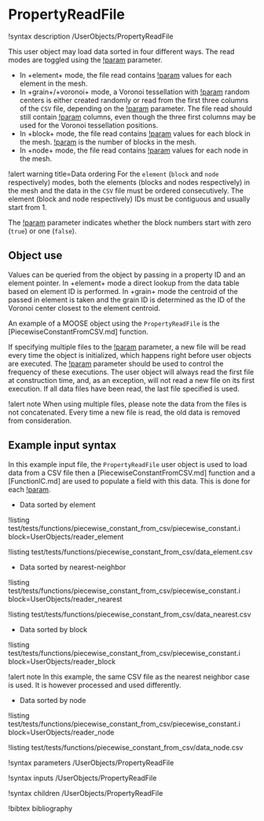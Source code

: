 # PropertyReadFile

!syntax description /UserObjects/PropertyReadFile

This user object may load data sorted in four different ways. The read modes are toggled using the
[!param](/UserObjects/PropertyReadFile/read_type) parameter.

- In +element+ mode, the file read contains [!param](/UserObjects/PropertyReadFile/nprop) values for each element in the mesh.
- In +grain+/+voronoi+ mode, a Voronoi tessellation with [!param](/UserObjects/PropertyReadFile/nvoronoi) random centers is either created randomly or read from the first three columns of the `CSV` file, depending on the [!param](/UserObjects/PropertyReadFile/use_random_voronoi) parameter. The file read should still contain [!param](/UserObjects/PropertyReadFile/nprop) columns, even though the three first columns may be used for the Voronoi tessellation positions.
- In +block+ mode, the file read contains [!param](/UserObjects/PropertyReadFile/nprop) values for each block in the mesh. [!param](/UserObjects/PropertyReadFile/nblock) is the number of blocks in the mesh.
- In +node+ mode, the file read contains [!param](/UserObjects/PropertyReadFile/nprop) values for each node in the mesh.

!alert warning title=Data ordering
For the `element` (`block` and `node` respectively) modes, both the elements
(blocks and nodes respectively) in the mesh and the data in the `CSV` file must be ordered consecutively.
The element (block and node respectively) IDs must be contiguous and usually start from 1.

The [!param](/UserObjects/ElementPropertyReadFile/use_zero_based_block_indexing)
parameter indicates whether the block numbers start with zero (`true`)
or one (`false`).

## Object use

Values can be queried from the object by passing in a property ID and an element
pointer. In +element+ mode a direct lookup from the data table based on
element ID is performed. In +grain+ mode the centroid of the passed in element
is taken and the grain ID is determined as the ID of the Voronoi center closest
to the element centroid.

An example of a MOOSE object using the `PropertyReadFile` is the [PiecewiseConstantFromCSV.md] function.

If specifying multiple files to the [!param](/UserObjects/PropertyReadFile/prop_file_name)
parameter, a new file will be read every time the object is initialized, which happens right before
user objects are executed. The [!param](/UserObjects/PropertyReadFile/execute_on) parameter should be used to control the frequency of these executions. The user object will always read the first file at construction time, and, as an exception, will not read a new file on its first execution.
If all data files have been read, the last file specified is used.

!alert note
When using multiple files, please note the data from the files is not concatenated. Every time a new file is read, the old data is removed from consideration.

## Example input syntax

In this example input file, the `PropertyReadFile` user object is used to load data from a CSV file
then a [PiecewiseConstantFromCSV.md] function and a [FunctionIC.md] are used to populate a field with this data.
This is done for each [!param](/UserObjects/PropertyReadFile/read_type).

- Data sorted by element

!listing test/tests/functions/piecewise_constant_from_csv/piecewise_constant.i block=UserObjects/reader_element

!listing test/tests/functions/piecewise_constant_from_csv/data_element.csv

- Data sorted by nearest-neighbor

!listing test/tests/functions/piecewise_constant_from_csv/piecewise_constant.i block=UserObjects/reader_nearest

!listing test/tests/functions/piecewise_constant_from_csv/data_nearest.csv

- Data sorted by block

!listing test/tests/functions/piecewise_constant_from_csv/piecewise_constant.i block=UserObjects/reader_block

!alert note
In this example, the same CSV file as the nearest neighbor case is used. It is however processed and used differently.

- Data sorted by node

!listing test/tests/functions/piecewise_constant_from_csv/piecewise_constant.i block=UserObjects/reader_node

!listing test/tests/functions/piecewise_constant_from_csv/data_node.csv

!syntax parameters /UserObjects/PropertyReadFile

!syntax inputs /UserObjects/PropertyReadFile

!syntax children /UserObjects/PropertyReadFile

!bibtex bibliography
